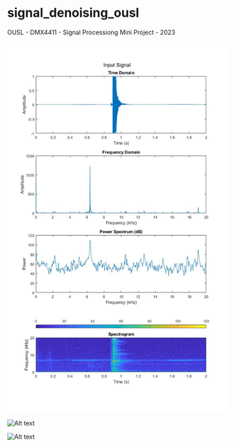 # signal_denoising_ousl
 OUSL - DMX4411 - Signal Processiong Mini Project - 2023 


![Alt text](fig/input.jpg)


![Alt text](fig/cbandstop.jpg)


![Alt text](fig/lowamp.jpg)